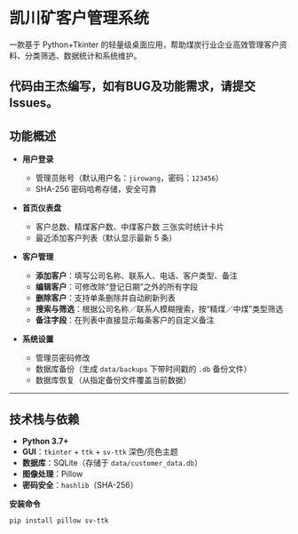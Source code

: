 # 凯川矿客户管理系统

一款基于 Python+Tkinter 的轻量级桌面应用，帮助煤炭行业企业高效管理客户资料、分类筛选、数据统计和系统维护。

代码由王杰编写，如有BUG及功能需求，请提交Issues。
---

## 功能概述

- **用户登录**  
  - 管理员账号（默认用户名：`jirowang`，密码：`123456`）  
  - SHA-256 密码哈希存储，安全可靠  

- **首页仪表盘**  
  - 客户总数、精煤客户数、中煤客户数 三张实时统计卡片  
  - 最近添加客户列表（默认显示最新 5 条）  

- **客户管理**  
  - **添加客户**：填写公司名称、联系人、电话、客户类型、备注  
  - **编辑客户**：可修改除“登记日期”之外的所有字段  
  - **删除客户**：支持单条删除并自动刷新列表  
  - **搜索与筛选**：根据公司名称／联系人模糊搜索，按“精煤／中煤”类型筛选  
  - **备注字段**：在列表中直接显示每条客户的自定义备注  

- **系统设置**  
  - 管理员密码修改  
  - 数据库备份（生成 `data/backups` 下带时间戳的 `.db` 备份文件）  
  - 数据库恢复（从指定备份文件覆盖当前数据）  

---

## 技术栈与依赖

- **Python 3.7+**  
- **GUI**：`tkinter` + `ttk` + `sv-ttk` 深色/亮色主题  
- **数据库**：SQLite（存储于 `data/customer_data.db`）  
- **图像处理**：Pillow  
- **密码安全**：`hashlib`（SHA-256）  

**安装命令**  
```bash
pip install pillow sv-ttk

